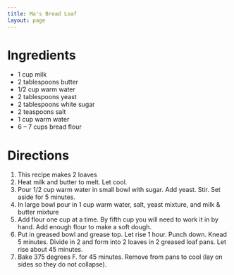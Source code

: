 ```yaml
---
title: Ma's Bread Loaf
layout: page
---
```


# Ingredients

* 1 cup milk
* 2 tablespoons butter
* 1/2 cup warm water
* 2 tablespoons yeast
* 2 tablespoons white sugar
* 2 teaspoons salt
* 1 cup warm water
* 6 – 7 cups bread flour


# Directions

1. This recipe makes 2 loaves
1. Heat milk and butter to melt. Let cool.
1. Pour 1/2 cup warm water in small bowl with sugar. Add yeast. Stir. Set aside for 5 minutes.
1. In large bowl pour in 1 cup warm water, salt, yeast mixture, and milk & butter mixture
1. Add flour one cup at a time. By fifth cup you will need to work it in by hand. Add enough flour to make a soft dough.
1. Put in greased bowl and grease top. Let rise 1 hour. Punch down. Knead 5 minutes. Divide in 2 and form into 2 loaves in 2 greased loaf pans. Let rise about 45 minutes.
1. Bake 375 degrees F. for 45 minutes. Remove from pans to cool (lay on sides so they do not collapse).

